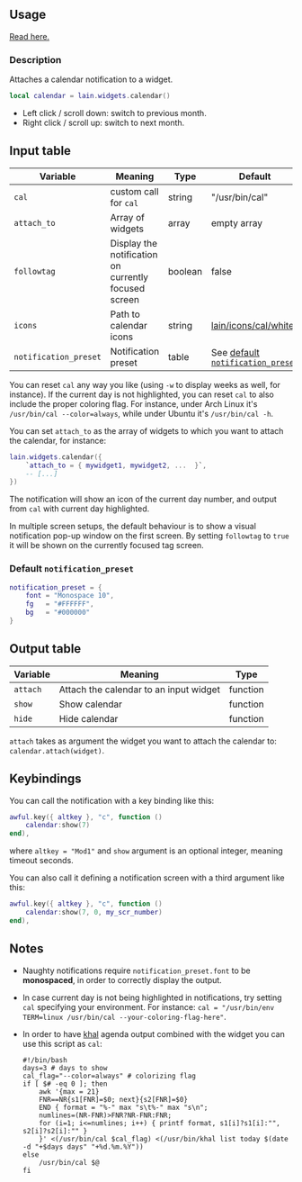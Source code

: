 ## Usage

[Read here.](https://github.com/copycat-killer/lain/wiki/Widgets#usage)

### Description

Attaches a calendar notification to a widget.

```lua
local calendar = lain.widgets.calendar()
```

- Left click / scroll down: switch to previous month.
- Right click / scroll up: switch to next month.

## Input table

Variable | Meaning | Type | Default
--- | --- | --- | ---
`cal` | custom call for `cal` | string | "/usr/bin/cal"
`attach_to` | Array of widgets | array | empty array
`followtag` | Display the notification on currently focused screen | boolean | false
`icons` | Path to calendar icons | string | [lain/icons/cal/white](https://github.com/copycat-killer/lain/tree/master)
`notification_preset` | Notification preset | table | See [default `notification_preset`](https://github.com/copycat-killer/lain/wiki/calendar#default-notification_preset)

You can reset `cal` any way you like (using `-w` to display weeks as well, for instance). If the current day is not highlighted, you can reset `cal` to also include the proper coloring flag. For instance, under Arch Linux it's `/usr/bin/cal --color=always`, while under Ubuntu it's `/usr/bin/cal -h`.

You can set `attach_to` as the array of widgets to which you want to attach the calendar, for instance:

```lua
lain.widgets.calendar({
    `attach_to = { mywidget1, mywidget2, ...  }`,
    -- [...]
})
```

The notification will show an icon of the current day number, and output from ``cal`` with current day highlighted.

In multiple screen setups, the default behaviour is to show a visual notification pop-up window on the first screen. By setting `followtag` to `true` it will be shown on the currently focused tag screen.

### Default `notification_preset`

```lua
notification_preset = {
    font = "Monospace 10",
    fg   = "#FFFFFF",
    bg   = "#000000"
}
```

## Output table

Variable | Meaning | Type
--- | --- | ---
`attach` | Attach the calendar to an input widget | function
`show` | Show calendar | function
`hide` | Hide calendar | function

`attach` takes as argument the widget you want to attach the calendar to: `calendar.attach(widget)`.

## Keybindings

You can call the notification with a key binding like this:

```lua
awful.key({ altkey }, "c", function ()
    calendar:show(7)
end),
```

where ``altkey = "Mod1"`` and ``show`` argument is an optional integer, meaning timeout seconds.

You can also call it defining a notification screen with a third argument like this:

```lua
awful.key({ altkey }, "c", function ()
    calendar:show(7, 0, my_scr_number)
end),
```

## Notes

* Naughty notifications require `notification_preset.font` to be **monospaced**, in order to correctly display the output.
* In case current day is not being highlighted in notifications, try setting `cal` specifying your environment. For instance: `cal = "/usr/bin/env TERM=linux /usr/bin/cal --your-coloring-flag-here"`.
* In order to have [khal](https://github.com/pimutils/khal) agenda output combined with the widget you can use this script as `cal`:

    ```shell
    #!/bin/bash
    days=3 # days to show
    cal_flag="--color=always" # colorizing flag
    if [ $# -eq 0 ]; then
        awk '{max = 21}
        FNR==NR{s1[FNR]=$0; next}{s2[FNR]=$0}
        END { format = "%-" max "s\t%-" max "s\n";
        numlines=(NR-FNR)>FNR?NR-FNR:FNR;
        for (i=1; i<=numlines; i++) { printf format, s1[i]?s1[i]:"", s2[i]?s2[i]:"" }
        }' <(/usr/bin/cal $cal_flag) <(/usr/bin/khal list today $(date -d "+$days days" "+%d.%m.%Y"))
    else
        /usr/bin/cal $@
    fi
    ```